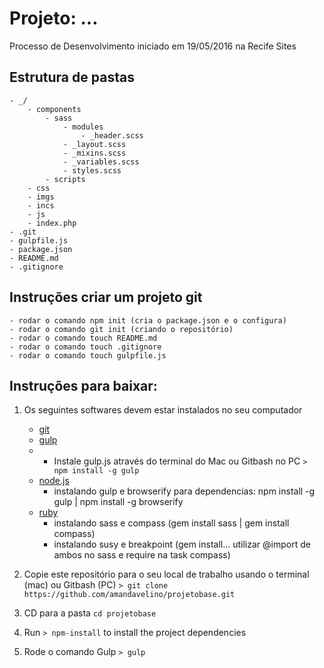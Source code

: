 # Projeto: ...

Processo de Desenvolvimento iniciado em 19/05/2016 na Recife Sites

## Estrutura de pastas

	- _/
		- components
			- sass
				- modules
					- _header.scss
				- _layout.scss
				- _mixins.scss
				- _variables.scss
				- styles.scss
			- scripts
		- css
		- imgs
		- incs
		- js
		- index.php
	- .git
	- gulpfile.js
	- package.json
	- README.md
	- .gitignore


## Instruções criar um projeto git

	- rodar o comando npm init (cria o package.json e o configura)
	- rodar o comando git init (criando o repositório)
	- rodar o comando touch README.md
	- rodar o comando touch .gitignore
	- rodar o comando touch gulpfile.js

## Instruções para baixar:

1. Os seguintes softwares devem estar instalados no seu computador

	- [git](http://git-scm.com/)
	- [gulp](http://gulpjs.com/)
	- 	- Instale gulp.js através do terminal do Mac ou Gitbash no PC `> npm install -g gulp`
	- [node.js](http://nodejs.org/)
		- instalando gulp e browserify para dependencias: npm install -g gulp | npm install -g browserify
	- [ruby]()
		- instalando sass e compass (gem install sass | gem install compass)
		- instalando susy e breakpoint (gem install... utilizar @import de ambos no sass e require na task compass)

2. Copie este repositório para o seu local de trabalho usando o terminal (mac) ou Gitbash (PC) `> git clone https://github.com/amandavelino/projetobase.git`
3. CD para a pasta `cd projetobase`
4. Run `> npm-install` to install the project dependencies
5. Rode o comando Gulp `> gulp`